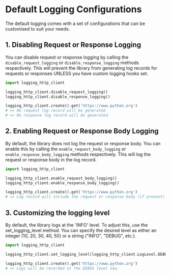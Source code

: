 # Default Logging Configurations

The default logging comes with a set of configurations that can be customised to suit your needs.

## 1. Disabling Request or Response Logging

You can disable request or response logging by calling the `disable_request_logging` or `disable_response_logging`
methods respectively. This will prevent the library from generating log records for requests or responses UNLESS you
have custom logging hooks set.

```python
import logging_http_client

logging_http_client.disable_request_logging()
logging_http_client.disable_response_logging()

logging_http_client.create().get('https://www.python.org')
# => No request log record will be generated
# => No response log record will be generated
```

## 2. Enabling Request or Response Body Logging

By default, the library does not log the request or response body. You can enable this by calling the `enable_request_body_logging`
or `enable_response_body_logging` methods respectively. This will log the request or response body in the log record.

```python
import logging_http_client

logging_http_client.enable_request_body_logging()
logging_http_client.enable_response_body_logging()

logging_http_client.create().get('https://www.python.org')
# => Log record will include the request or response body (if present)
```

## 3. Customizing the logging level

By default, the library logs at the 'INFO' level. To adjust this, use the set_logging_level method. You can specify the desired level as either an integer (10, 20, 30, 40, 50) or a string ("INFO", "DEBUG", etc.).
```python
import logging_http_client

logging_http_client.set_logging_level(logging_http_client.LogLevel.DEBUG)

logging_http_client.create().get('https://www.python.org')
# => Logs will be recorded at the DEBUG level now.
```
